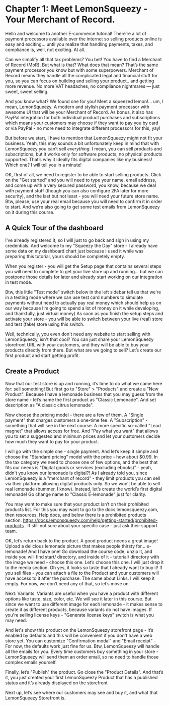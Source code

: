 # Chapter 1:  Meet LemonSqueezy - Your Merchant of Record.

Hello and welcome to another E-commerce tutorial! There’re a lot of payment processors available over the internet so selling products online is easy and exciting… until you realize that handling payments, taxes, and compliance is, well, not exciting. At all.

Can we simplify all that tax problems? You bet! You have to find a Merchant of Record (MoR). But what is that? What does that mean? That’s the same payment processor you know but with some superpowers. Merchant of Record means they handle all the complicated legal and financial stuff for you, so you can focus on building and selling your product.. and getting more revenue. No more VAT headaches, no compliance nightmares — just sweet, sweet selling.

And you know what? We found one for you! Meet a squeezed lemon!… um, I mean, LemonSqueezy. A modern and stylish payment processor with awesome UI that will be your Merchant of Record. As bonus, it also has PayPal integration for both individual product purchases and subscriptions which means your customers may choose if they want to pay you by card or via PayPal - no more need to integrate different processors for this, yay!

But before we start, I have to mention that LemonSqueezy might not fit your business. Yeah, this may sounds a bit unfortunately keep in mind that with LemonSqueezy you can’t sell *everything*. I mean, you can sell products and subscriptions, but it works only for software products, no physical products supported. That’s why it ideally fits digital companies like my business! Which one? I will tell you in a minute!

OK, fIrst of all, we need to register to be able to start selling products. Click on the "Get started" and you will need to type your name, email address, and come up with a very secured password, you know, because we deal with payment stuff (though you can also configure 2FA later for more security), and the last but not least - you will need your future store name. Btw, please, use your real email because you will need to confirm it in order to start. And we’re also going to get some test emails from LemonSqueezy on it during this course.

## A Quick Tour of the dashboard

I’ve already registered it, so I will just to go back and sign in using my credentials. And welcome to my "Squeezy the Day" store - I already have some data on my dashboard chart just because I used it while was preparing this tutorial, yours should be completely empty.

When you register - you will get the Setup page that contains several steps you will need to complete to get your live store up and running... but we can postpone those details for later and already start working on our integration in test mode.

Btw, this little "Test mode" switch below in the left sidebar tell us that we're in a testing mode where we can use test card numbers to simulate payments without need to actually pay real money which should help us on our way because I’m going to spend a lot of money on it while developing, and thankfully, just virtual money) As soon as you finish the setup steps and activate your store - you will be able to switch between your live (real) store and test (fake) store using this switch.

Well, technically, you even don't need any website to start selling with LemonSqueezy, isn't that cool? You can just share your LemonSqueezy storefront URL with your customers, and they will be able to buy your products directly from there. But what are we going to sell? Let’s create our first product and start getting profit.

## Create a Product

Now that our test store is up and running, it’s time to do what we came here for: sell something! But first go to "Store" > "Products" and create a "New Product". Because I have a lemonade business that you may guess from the store name - let’s name the first product as "Classic Lemonade". And set description as "A classic citrus lemonade".

Now choose the pricing model  - there are a few of them. A "Single payment" that charges customers a one-time fee. A "Subscription" -  something that will see in the next course. A more specific so-called "Lead magnet" that allows access for free. And "Pay what you want"  that allows you to set a suggested and minimum prices and let your customers decide how much they want to pay for your product.

I will go with the simple one - single payment. And let’s keep it simple and choose the "Standard pricing" model with the price - how about $0.99. In the tax category we need to choose one of few options, and the best that fits our needs is "Digital goods or services (excluding ebooks)" - yeah, didn't you know our lemonade is digital?! As I already told you, since LemonSqueezy is a "merchant of record" - they limit products you can sell via their platform allowing digital products only. So we won’t be able to sell real lemonade (bummer, I know). Instead, let’s create the world’s first digital lemonade! Go change name to "Classic E-lemonade" just for clarity.

You may want to make sure that your product isn’t on their prohibited products list. For this you may want to go to the docs.lemonsqueezy.com, then resources, Help docs, and below there is a prohibited products section: https://docs.lemonsqueezy.com/help/getting-started/prohibited-products . If still not sure about your specific case - just ask their support team.

OK, let’s return back to the product. A good product needs a great image! Upload a delicious lemonade picture that makes people thirsty for… e-lemonade! And I have one! Go download the course code, unzip it, and inside you will find start/ directory, and inside of it - tutorial/ directory with the image we need - choose this one. Let’s choose this one. I will just drop it to the media section. Oh yes, it looks so taste that I already want to buy it! If you sell files - you can attach a file to the Product and your customers will have access to it after the purchase. The same about Links. I will keep it empty. For now, we don’t need any of that, so let’s move on.

Next: Variants. Variants are useful when you have a product with different options like taste, size, color, etc. We will see it later in this course. But since we want to use different image for each lemonade - it makes sense to create it as different products, because variants do not have images. If you're selling license keys - "Generate license keys" switch is what you may need.

And let's show this product on the LemonSqueezy storefront page - it’s enabled by defaults and this will be convenient if you don't have a web store yet. You can customize "Confirmation modal" and "Email receipt" - For now, the defaults work just fine for us. Btw, LemonSqueezy will handle all the emails for you. Every time customers buy something in your store - LemonSqueezy will send them an order email, so no need to handle those complex emails yourself.

Finally, let’s "Publish" the product. Go close the "Product Details". And that’s it, you just created your first LemonSqueezy Product that has a published status and it’s already displayed on the storefront

Next up, let’s see where our customers may see and buy it, and what that LemonSqueezy Storefront is.
